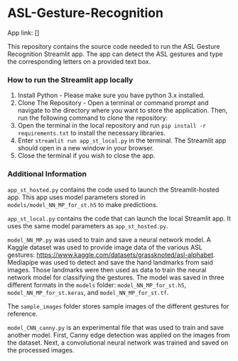 # ASL-Gesture-Recognition

App link: []

This repository contains the source code needed to run the ASL Gesture Recognition Streamlit app. The app can detect the ASL gestures and type the corresponding letters on a provided text box.

### How to run the Streamlit app locally

1. Install Python - Please make sure you have python 3.x installed.
2. Clone The Repository - Open a terminal or command prompt and navigate to the directory where you want to store the application. Then, run the following command to clone the repository:
3. Open the terminal in the local repository and run `pip install -r requirements.txt` to install the necessary libraries.
4. Enter `streamlit run app_st_local.py` in the terminal. The Streamlit app should open in a new window in your browser.
5. Close the terminal if you wish to close the app.

### Additional Information

`app_st_hosted.py` contains the code used to launch the Streamlit-hosted app. This app uses model parameters stored in `models/model_NN_MP_for_st.h5` to make predictions.

`app_st_local.py` contains the code that can launch the local Streamlit app. It uses the same model parameters as `app_st_hosted.py`.

`model_NN_MP.py` was used to train and save a neural network model. A Kaggle dataset was used to provide image data of the various ASL gestures: https://www.kaggle.com/datasets/grassknoted/asl-alphabet. Mediapipe was used to detect and save the hand landmarks from said images. Those landmarks were then used as data to train the neural network model for classifying the gestures. The model was saved in three different formats in the `models` folder: `model_NN_MP_for_st.h5`, `model_NN_MP_for_st.keras`, and `model_NN_MP_for_st.tf`.

The `sample_images` folder stores sample images of the different gestures for reference.

`model_CNN_canny.py` is an experimental file that was used to train and save another model. First, Canny edge detection was applied on the images from the dataset. Next, a convolutional neural network was trained and saved on the processed images.
